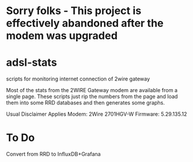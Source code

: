 # Sorry folks - This project is effectively abandoned after the modem was upgraded

# adsl-stats
scripts for monitoring internet connection of 2wire gateway

Most of the stats from the 2WIRE Gateway modem are available from a single page.
These scripts just rip the numbers from the page and load them into some RRD databases and then generates some graphs.

Usual Disclaimer Applies
Modem:    2Wire 2701HGV-W
Firmware: 5.29.135.12

# To Do
Convert from RRD to InfluxDB+Grafana
